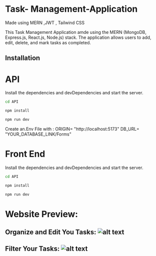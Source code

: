 # Task- Management-Application
Made using MERN ,JWT , Tailwind CSS

 This Task Management Application amde using the MERN (MongoDB, Express.js, React.js, Node.js) stack. The application allows users to add, edit, delete, and mark tasks as completed.



## Installation

# API
Install the dependencies and devDependencies and start the server.

```sh
cd API
```
```sh
npm install
```
```sh
npm run dev
```
Create an.Env File with :
ORIGIN= "http://localhost:5173"
DB_URL= "YOUR_DATABASE_LINK/Forms"

# Front End
Install the dependencies and devDependencies and start the server.

```sh
cd API
```
```sh
npm install
```
```sh
npm run dev
```

# Website Preview:
## Organize and Edit You Tasks: ![alt text](https://github.com/Tarundeep-saini/Form.io/blob/main/Resources/tasks.png?raw=true)
## Filter Your Tasks: ![alt text](https://github.com/Tarundeep-saini/Form.io/blob/main/Resources/Filter.png?raw=true)
